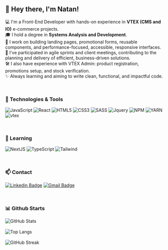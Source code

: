 ## 👋 Hey there, I'm Natan!


💻 I'm a Front-End Developer with hands-on experience in **VTEX (CMS and IO)** e-commerce projects.  <br />
🎓 I hold a degree in **Systems Analysis and Development**.  <br />
🚀 I work on building landing pages, promotional forms, reusable components, and performance-focused, accessible, responsive interfaces.  <br />
🤝 I've participated in agile sprints and client meetings, contributing to the planning and delivery of efficient, business-driven solutions.  <br />
🛠️ I also have experience with VTEX Admin: product registration, promotions setup, and stock verification. <br />
✨ Always learning and aiming to write clean, functional, and impactful code.

<br />

### 🧰 Technologies & Tools

![JavaScript](https://img.shields.io/badge/javascript-%23323330.svg?style=for-the-badge&logo=javascript&logoColor=%23F7DF1E) 
![React](https://img.shields.io/badge/-ReactJs-61DAFB?logo=react&logoColor=white&style=for-the-badge)
![HTML5](https://img.shields.io/badge/html5-%23E34F26.svg?style=for-the-badge&logo=html5&logoColor=white) 
![CSS3](https://img.shields.io/badge/css3-%231572B6.svg?style=for-the-badge&logo=css3&logoColor=white)
![SASS](https://img.shields.io/badge/Sass-C69?style=for-the-badge&logo=sass&logoColor=fff)
![Jquery](https://img.shields.io/badge/jQuery-0769AD?style=for-the-badge&logo=jquery&logoColor=white)
![NPM](https://img.shields.io/badge/npm-FF0000?style=for-the-badge&logo=npm&logoColor=white)
![YARN](https://img.shields.io/badge/yarn-3e9ff0?style=for-the-badge&logo=yarn&logoColor=white)
![vtex](https://img.shields.io/badge/vtex-FF0000?style=for-the-badge&logo=vtex&logoColor=white)

<br/>

### 🤖 Learning
 
![NextJS](https://img.shields.io/badge/next.js-000000?style=for-the-badge&logo=nextdotjs&logoColor=white)
![TypeScript](https://img.shields.io/badge/typescript-%23007ACC.svg?style=for-the-badge&logo=typescript&logoColor=white) 
![Tailwind](https://img.shields.io/badge/Tailwind_CSS-grey?style=for-the-badge&logo=tailwind-css&logoColor=38B2AC)

<br/>

### 📫 Contact

[![Linkedin Badge](https://img.shields.io/badge/-LinkedIn-blue?style=flat-square&logo=Linkedin&logoColor=white&link=https://www.linkedin.com/in/natanael-saymon-2b9b18145/)](https://www.linkedin.com/in/natanael-saymon-2b9b18145/)
[![Gmail Badge](https://img.shields.io/badge/-Gmail-c14438?style=flat-square&logo=Gmail&logoColor=white&link=mailto:natanaelsaymondev@gmail.com)](mailto:natanaelsaymondev@gmail.com/)

<br />

### 📊 Github Starts

![GitHub Stats](https://github-readme-stats.vercel.app/api?username=natanaelsaymon&theme=radical&hide_border=false&include_all_commits=false&count_private=true)
<br/><br/>
![Top Langs](https://github-readme-stats.vercel.app/api/top-langs/?username=natanaelsaymon&layout=compact&theme=radical)
<br/><br/>
![GitHub Streak](https://github-readme-streak-stats.herokuapp.com/?user=natanaelsaymon&theme=radical)
